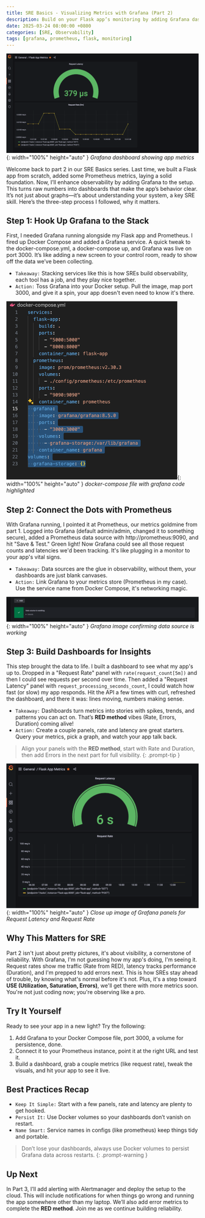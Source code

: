 ```yaml
---
title: SRE Basics - Visualizing Metrics with Grafana (Part 2)
description: Build on your Flask app’s monitoring by adding Grafana dashboards to visualize Prometheus metrics and enhance reliability.
date: 2025-03-24 08:00:00 +0800
categories: [SRE, Observability]
tags: [grafana, prometheus, flask, monitoring]
---
```


![Desktop View](/assets/img/posts/20250324/grafana-dashboard.png){: width="100%" height="auto" }
_Grafana dashboard showing app metrics_

Welcome back to part 2 in our SRE Basics series. Last time, we built a Flask app from scratch, added some Prometheus metrics, laying a solid foundation. Now, I’ll enhance observability by adding Grafana to the setup. This turns raw numbers into dashboards that make the app’s behavior clear. It’s not just about graphs—it’s about understanding your system, a key SRE skill. Here’s the three-step process I followed, why it matters.

## Step 1: Hook Up Grafana to the Stack
First, I needed Grafana running alongside my Flask app and Prometheus. I fired up Docker Compose and added a Grafana service. A quick tweak to the docker-compose.yml, a docker-compose up, and Grafana was live on port 3000. It’s like adding a new screen to your control room, ready to show off the data we’ve been collecting.

- `Takeaway:` Stacking services like this is how SREs build observability, each tool has a job, and they play nice together.
- `Action:` Toss Grafana into your Docker setup. Pull the image, map port 3000, and give it a spin, your app doesn't even need to know it's there.

![Desktop View](/assets/img/posts/20250324/docker-compose.png){: width="100%" height="auto" }
_docker-compose file with grafana code highlighted_

## Step 2: Connect the Dots with Prometheus
With Grafana running, I pointed it at Prometheus, our metrics goldmine from part 1. Logged into Grafana (default admin/admin, changed it to something secure), added a Prometheus data source with http://prometheus:9090, and hit "Save & Test." Green light! Now Grafana could see all those request counts and latencies we'd been tracking. It's like plugging in a monitor to your app's vital signs.

- `Takeaway:` Data sources are the glue in observability, without them, your dashboards are just blank canvases.
- `Action:` Link Grafana to your metrics store (Prometheus in my case). Use the service name from Docker Compose, it's networking magic.

![Desktop View](/assets/img/posts/20250324/grafana-data-source.png){: width="100%" height="auto" }
_Grafana image confirming data source is working_

## Step 3: Build Dashboards for Insights
This step brought the data to life. I built a dashboard to see what my app's up to. Dropped in a "Request Rate" panel with `rate(request_count[5m])` and then I could see requests per second over time. Then added a "Request Latency" panel with `request_processing_seconds_count`, I could watch how fast (or slow) my app responds. Hit the API a few times with curl, refreshed the dashboard, and there it was: lines moving, numbers making sense.

- `Takeaway:` Dashboards turn metrics into stories with spikes, trends, and patterns you can act on. That’s **RED method** vibes (Rate, Errors, Duration) coming alive!
- `Action:` Create a couple panels, rate and latency are great starters. Query your metrics, pick a graph, and watch your app talk back.

> Align your panels with the **RED method**, start with Rate and Duration, then add Errors in the next part for full visibility.
  {: .prompt-tip }

![Desktop View](/assets/img/posts/20250324/grafana-panels.png){: width="100%" height="auto" }
_Close up image of Grafana panels for Request Latency and Request Rate_

## Why This Matters for SRE
Part 2 isn't just about pretty pictures, it's about visibility, a cornerstone of reliability. With Grafana, I'm not guessing how my app's doing, I'm seeing it. Request rates show me traffic (Rate from RED), latency tracks performance (Duration), and I'm prepped to add errors next. This is how SREs stay ahead of trouble, by knowing what's normal before it's not. Plus, it's a step toward **USE (Utilization, Saturation, Errors)**, we'll get there with more metrics soon. You're not just coding now; you're observing like a pro.

## Try It Yourself
Ready to see your app in a new light? Try the following:

1. Add Grafana to your Docker Compose file, port 3000, a volume for persistence, done.
2. Connect it to your Prometheus instance, point it at the right URL and test it.
3. Build a dashboard, grab a couple metrics (like request rate), tweak the visuals, and hit your app to see it live.

## Best Practices Recap

- `Keep It Simple:` Start with a few panels, rate and latency are plenty to get hooked.
- `Persist It:` Use Docker volumes so your dashboards don’t vanish on restart.
- `Name Smart:` Service names in configs (like prometheus) keep things tidy and portable.

> Don’t lose your dashboards, always use Docker volumes to persist Grafana data across restarts.
{: .prompt-warning }

## Up Next
In Part 3, I’ll add alerting with Alertmanager and deploy the setup to the cloud. This will include notifications for when things go wrong and running the app somewhere other than my laptop. We’ll also add error metrics to complete the **RED method**. Join me as we continue building reliability.